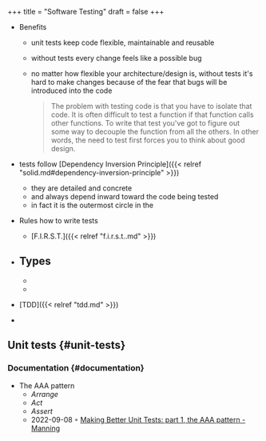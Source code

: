 +++
title = "Software Testing"
draft = false
+++

-   Benefits
    -   unit tests keep code flexible, maintainable and reusable
    -   without tests every change feels like a possible bug
    -   no matter how flexible your architecture/design is, without tests it's hard to make changes because of the fear that bugs will be introduced into the code

        > The problem with testing code is that you have to isolate that code. It is often difficult to test a function if that function calls other functions. To write that test you've got to figure out some way to decouple the function from all the others. In other words, the need to test first forces you to think about good design.

-   tests follow [Dependency Inversion Principle]({{< relref "solid.md#dependency-inversion-principle" >}})
    -   they are detailed and concrete
    -   and always depend inward toward the code being tested
    -   in fact it is the outermost circle in the
-   Rules how to write tests
    -   [F.I.R.S.T.]({{< relref "f.i.r.s.t..md" >}})
-   Types
    -
    -
    -
-   [TDD]({{< relref "tdd.md" >}})
-


## Unit tests {#unit-tests}


### Documentation {#documentation}

-   The AAA pattern
    -   _Arrange_
    -   _Act_
    -   _Assert_
    -   2022-09-08 ◦ [Making Better Unit Tests: part 1, the AAA pattern - Manning](https://freecontent.manning.com/making-better-unit-tests-part-1-the-aaa-pattern/)
